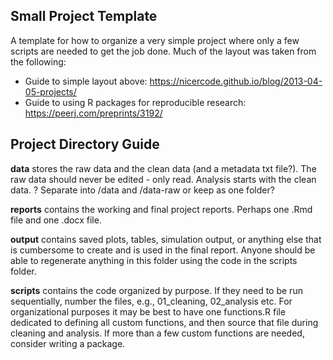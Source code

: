 ## Small Project Template

A template for how to organize a very simple project where only a few scripts are needed to get the job done. Much of the layout was taken from the following:

* Guide to simple layout above: https://nicercode.github.io/blog/2013-04-05-projects/
* Guide to using R packages for reproducible research: https://peerj.com/preprints/3192/



## Project Directory Guide

__data__ stores the raw data and the clean data (and a metadata txt file?). The raw data should never be edited - only read. Analysis starts with the clean data. ? Separate into /data and /data-raw or keep as one folder?

__reports__ contains the working and final project reports. Perhaps one .Rmd file and one .docx file.

__output__ contains saved plots, tables, simulation output, or anything else that is cumbersome to create and is used in the final report. Anyone should be able to regenerate anything in this folder using the code in the scripts folder. 

__scripts__ contains the code organized by purpose. If they need to be run sequentially, number the files, e.g., 01_cleaning, 02_analysis etc. For organizational purposes it may be best to have one functions.R file dedicated to defining all custom functions, and then source that file during cleaning and analysis. If more than a few custom functions are needed, consider writing a package.

